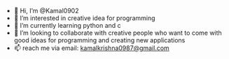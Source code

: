 - 👋 Hi, I’m @Kamal0902
- 👀 I’m interested in creative idea for programming
- 🌱 I’m currently learning python and c
- 💞️ I’m looking to collaborate with creative people who want to come with good ideas for programming and creating new applications
- 📫 reach me via email: kamalkrishna0987@gmail.com

<!---
Kamal0902/Kamal0902 is a ✨ special ✨ repository because its `README.md` (this file) appears on your GitHub profile.
You can click the Preview link to take a look at your changes.

--->
